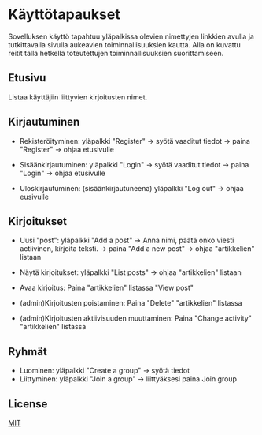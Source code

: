 # Käyttötapaukset

Sovelluksen käyttö tapahtuu yläpalkissa olevien nimettyjen linkkien avulla ja tutkittavalla sivulla aukeavien toiminnallisuuksien kautta. 
Alla on kuvattu reitit tällä hetkellä toteutettujen toiminnallisuuksien suorittamiseen.

## Etusivu

Listaa käyttäjiin liittyvien kirjoitusten nimet. 

## Kirjautuminen

- Rekisteröityminen: yläpalkki "Register" -> syötä vaaditut tiedot -> paina "Register" -> ohjaa etusivulle

- Sisäänkirjautuminen: yläpalkki "Login" -> syötä vaaditut tiedot -> paina "Login" -> ohjaa etusivulle 

- Uloskirjautuminen: (sisäänkirjautuneena) yläpalkki "Log out" -> ohjaa eusivulle

## Kirjoitukset

- Uusi "post": yläpalkki "Add a post" -> Anna nimi, päätä onko viesti actiivinen, kirjoita teksti. -> paina "Add a new post" 
                                      -> ohjaa "artikkelien" listaan

- Näytä kirjoitukset: yläpalkki "List posts" -> ohjaa "artikkelien" listaan

- Avaa kirjoitus: Paina "artikkelien" listassa "View post"

- (admin)Kirjoitusten poistaminen: Paina "Delete" "artikkelien" listassa

- (admin)Kirjoitusten aktiivisuuden muuttaminen: Paina "Change activity" "artikkelien" listassa

## Ryhmät

- Luominen: yläpalkki "Create a group" -> syötä tiedot
- Liittyminen: yläpalkki "Join a group" -> liittyäksesi paina Join group

## License
[MIT](https://choosealicense.com/licenses/mit/)
